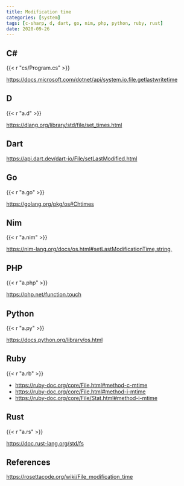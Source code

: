 ```yaml
---
title: Modification time
categories: [system]
tags: [c-sharp, d, dart, go, nim, php, python, ruby, rust]
date: 2020-09-26
---
```


## C#

{{< r "cs/Program.cs" >}}

<https://docs.microsoft.com/dotnet/api/system.io.file.getlastwritetime>

## D

{{< r "a.d" >}}

<https://dlang.org/library/std/file/set_times.html>

## Dart

<https://api.dart.dev/dart-io/File/setLastModified.html>

## Go

{{< r "a.go" >}}

<https://golang.org/pkg/os#Chtimes>

## Nim

{{< r "a.nim" >}}

<https://nim-lang.org/docs/os.html#setLastModificationTime,string,>

## PHP

{{< r "a.php" >}}

<https://php.net/function.touch>

## Python

{{< r "a.py" >}}

<https://docs.python.org/library/os.html>

## Ruby

{{< r "a.rb" >}}

- <https://ruby-doc.org/core/File.html#method-c-mtime>
- <https://ruby-doc.org/core/File.html#method-i-mtime>
- <https://ruby-doc.org/core/File/Stat.html#method-i-mtime>

## Rust

{{< r "a.rs" >}}

<https://doc.rust-lang.org/std/fs>

## References

<https://rosettacode.org/wiki/File_modification_time>
